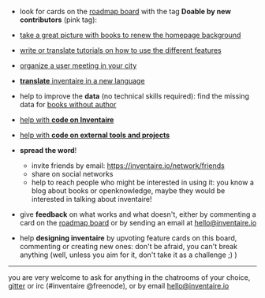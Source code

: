 <!-- LANG:EN, title="How to contribute"-->
 
 * look for cards on the [roadmap board](https://trello.com/b/0lKcsZDj/inventaire-roadmap) with the tag **Doable by new contributors** (pink tag):
  * [take a great picture with books to renew the homepage background](https://trello.com/c/Ny3dfpkJ/97-take-a-great-picture-with-books-to-renew-the-homepage-background)
  * [write or translate tutorials on how to use the different features](https://wiki.inventaire.io/wiki/Tutorials)
  * [organize a user meeting in your city](https://trello.com/c/EexK1Uve/98-organize-a-user-meeting-in-your-city)

* [**translate** inventaire in a new language](https://www.transifex.com/inventaire/inventaire/)

* help to improve the **data** (no technical skills required): find the missing data for [books without author](http://tools.wmflabs.org/wikidata-game/#mode=no_author)

* [help with **code on Inventaire**](https://github.com/inventaire/inventaire/wiki#new-contributors)

* [help with **code on external tools and projects**]( https://github.com/inventaire/inventaire/wiki/wishlist)

* **spread the word**!
   * invite friends by email: https://inventaire.io/network/friends
   * share on social networks
   * help to reach people who might be interested in using it: you know a blog about books or openknowledge, maybe they would be interested in talking about inventaire!

* give **feedback** on what works and what doesn't, either by commenting a card on the [roadmap board](https://trello.com/b/0lKcsZDj/inventaire-roadmap) or by sending an email at hello@inventaire.io 

* help **designing inventaire** by upvoting feature cards on this board, commenting or creating new ones: don't be afraid, you can't break anything (well, unless you aim for it, don't take it as a challenge ;) )


----------
you are very welcome to ask for anything in the chatrooms of your choice,  [gitter](https://gitter.im/inventaire/inventaire) or irc (#inventaire @freenode), or by email [hello@inventaire.io](mailto:hello@inventaire.io)